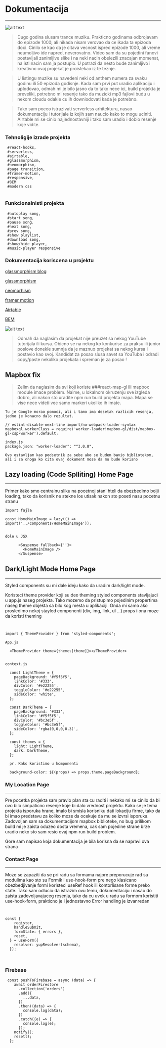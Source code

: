 
# Dokumentacija 
---

![alt text](https://image.over-blog.com/a-YYNOwOY6N_fInsL86S_j0uqsI=/filters:no_upscale()/image%2F0933696%2F20210122%2Fob_f4d937_tiesto-top-trance-1000-2021-asot-armin.png "asot-1000")


> Dugo godina slusam trance muziku. Prakticno godinama odbrojavam do epizode 1000, ali nikada nisam verovao da ce ikada ta epizoda doci. Cinilo se kao da je citava vecnost ispred epizode 1000, ali vreme neumoljivo ide napred, neverovatno. Video sam da su pojedini fanovi postavljali zanimljive slike i na neki nacin obelezili znacajan momenat, na isti nacin sam ja postupio. U potrazi da nesto bude zanimljivo i kreativno ovaj projekat je proistekao iz te teznje. 

> U listingu muzike su navedeni neki od anthem numera za svaku godinu ili 50 epizoda godisnje. Kada sam prvi put uradio aplikaciju i uplodovao, odmah mi je bilo jasno da to tako nece ici, build projekta je preveliki, potrebno mi resenje tako da muzicki mp3 fajlovi budu u nekom cloudu odakle cu ih downlodovati kada je potrebno.

> Tako sam poceo istrazivati serverless arhitekturu, nasao dokumentaciju i tutorijale iz kojih sam naucio kako to mogu uciniti. Airtable mi se cinio najjednostavniji i tako sam uradio i dobio resenje koje vidite. 


### Tehnoligije izrade projekta

```
 #react-hooks,
 #serverless, 
 #airtable, 
 #glassmorphism,
 #neomorphism, 
 #page transition, 
 #framer-motion, 
 #responsive, 
 #BEM 
 #modern css 
 

```
### Funkcionalnisti projekta

```
 #autoplay song,
 #start song, 
 #pause song, 
 #next song,
 #prev song, 
 #show playlist, 
 #download song, 
 #show/hide player, 
 #music-player responsive
```

### Dokumentacija koriscena u projektu 


[glassmorphism blog](https://uxdesign.cc/glassmorphism-in-user-interfaces-1f39bb1308c9/)

[glassmorphism](https://dribbble.com/tags/glassmorphism)

[neomorhism](https://dribbble.com/tags/neomorphism)

[framer motion](https://www.framer.com/api/motion/)

[Airtable](https://airtable.com/)

[BEM](https://css-tricks.com/bem-101/)





![alt text](https://ibb.co/3NWJkdL "asot-1000")

> Odmah da naglasim da projekat nije preuzet sa nekog YouTube tutorijala ili kursa. 
  Obicno se na nekog ko konkurise za praksu ili junior poslove donekle sumnja da je maznuo projekat sa nekog kursa i postavio kao svoj. Kandidat za posao slusa savet sa YouTuba i odradi copy/paste nekoliko projekata i spreman je za posao !  

## Mapbox fix


 >Zelim da naglasim da svi koji koriste ###react-map-gl ili mapbox module imace problem. Naime, u lokalnom okruzenju sve izgleda dobro, ali nakon sto uradite npm run build projekta mapa. Mapa se vise nece videti vec samo markeri ukoliko ih imate. 

```
Tu je Google morao pomoci, ali i tamo ima desetak razlicih resenja, jedno je konacno dalo rezultat.

// eslint-disable-next-line import/no-webpack-loader-syntax
mapboxgl.workerClass = require('worker-loader!mapbox-gl/dist/mapbox-gl-csp-worker').default;

index.js
package.json: "worker-loader": "^3.0.8",

Ovo ostavljam kao podsetnik za sebe ako se budem bavio bibliotekom, ali i za onoga ko cita ovaj dokument moze da mu bude korisno

```
## Lazy loading (Code Splliting)  Home Page
---

 Primer kako smo centralnu sliku na pocetnoj stani hteli da obezbedimo bolji loading, tako da korisnik ne stekne los utisak nakon sto poseti nasu pocetnu stranu

```
Import fajla

const HomeMainImage = lazy(() => import('../components/HomeMainImage'));


dole u JSX

      <Suspense fallback={''}>
        <HomeMainImage />
      </Suspense>

```

## Dark/Light Mode Home Page
---

 Styled components su mi dale ideju kako da uradim dark/light mode.

  Koristeci theme provider koji su deo theming styled components stavljajuci u app.js naseg projekta. Tako mozemo da pristupimo pojedinim propertima naseg theme objekta sa bilo kog mesta u aplikaciji. Onda mi samo ako prosledimo nekoj stayled componenti (div, img, link, ul ...) props i ona moze da koristi theming

```


import { ThemeProvider } from 'styled-components';

App.js

  <ThemeProvider theme={themes[theme]}></ThemeProvider>


context.js

  const LightTheme = {
    pageBackground: '#f5f5f5',
    linkColor: '#333',
    divColor: '#e22255',
    toggleColor: '#e22255',
    sideColor: 'white',
  };

  const DarkTheme = {
    pageBackground: '#333',
    linkColor: '#f5f5f5',
    divColor: '#bc3e5f',
    toggleColor: '#bc3e5f',
    sideColor: 'rgba(0,0,0,0.3)',
  };

  const themes = {
    light: LightTheme,
    dark: DarkTheme,
  };

  pr. Kako koristimo u komponenti

  background-color: ${(props) => props.theme.pageBackground};

```


### My Location Page
---


 Pre pocetka projekta sam pravio plan sta cu raditi i nekako mi se cinilo da bi ovo bilo simpaticno resenje koje bi dalo vrednost projektu. Kako se je tema projekta isporuka hrane, imalo bi smisla korisniku dati lokaciju firme, tako da bi imao predstavu za koliko moze da ocekuje da mu se izvrsi isporuka. Zadovoljan sam sa dokumentacijom mapbox biblioteke, no bug prilikom build mi je zaista oduzeo dosta vremena, cak sam pojedine strane brze uradio neko sto sam resio ovaj npm run build problem.

Gore sam napisao koja dokumentacija je bila korisna da se napravi ova strana



### Contact Page
---

Moze se zapaziti da se pri radu sa formama najpre preporucuje rad sa modulima kao sto su Formik i use-hook-form pre nego klasicano obezbedjivanje formi koristeci useRef hook ili kontorlisane forme preko state. 
Tako sam odlucio da istrazim ovu temu, dokumentaciju i nasao do zaista zadovoljavajuceg resenja, tako da cu uvek u radu sa formom koristiti use-hook-form, prakticno je i jednostavno
Error handling je izvanredan

```


const {
    register,
    handleSubmit,
    formState: { errors },
    reset,
  } = useForm({
    resolver: yupResolver(schema),
  });



```

### Firebase 

```
 const pushToFirebase = async (data) => {
    await orderFirestore
      .collection('orders')
      .add({
        ...data,
      })
      .then((data) => {
        console.log(data);
      })
      .catch((e) => {
        console.log(e);
      });
    notify();
    reset();
  };

```


